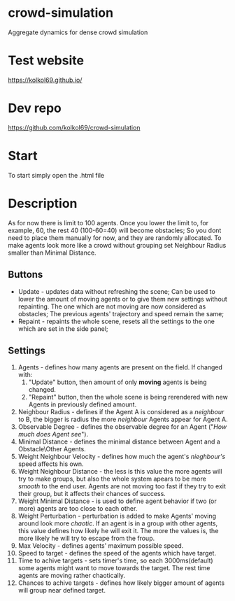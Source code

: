 # crowd-simulation
Aggregate dynamics for dense crowd simulation

# Test website
https://kolkol69.github.io/

# Dev repo
https://github.com/kolkol69/crowd-simulation

# Start
To start simply open the .html file

# Description
As for now there is limit to 100 agents. Once you lower the limit to, for example, 60, the rest 40 (100-60=40) will become obstacles;
So you dont need to place them manually for now, and they are randomly allocated.
To make agents look more like a crowd without grouping set Neighbour Radius smaller than Minimal Distance. 

## Buttons
* Update - updates data without refreshing the scene; Can be used to lower the amount of moving agents or to give them new settings without repainting. The one which are not moving are now considered as obstacles; The previous agents' trajectory and speed remain the same;
* Repaint - repaints the whole scene, resets all the settings to the one which are set in the side panel; 

## Settings
1. Agents - defines how many agents are present on the field. If changed with: 
    1. "Update" button, then amount of only **moving** agents is being changed.
    2. "Repaint" button, then the whole scene is being rerendered with new Agents in previously defined amount.  
2. Neighbour Radius - defines if the Agent A is considered as a _neighbour_ to B, the bigger is radius the more _neighbour_ Agents appear for Agent A.
3. Observable Degree - defines the observable degree for an Agent ("_How much does Agent see_").
4. Minimal Distance - defines the minimal distance between Agent and a Obstacle\Other Agents.
5. Weight Neighbour Velocity - defines how much the agent's _nieghbour's_ speed affects his own.
6. Weight Neighbour Distance - the less is this value the more agents will try to make groups, but also the whole system apears to be more *smooth* to the end user. Agents are not moving too fast if they try to exit their group, but it affects their chances of success. 
7. Weight Minimal Distance - is used to define agent behavior if two (or more) agents are too close to each other.
8. Weight Perturbation - perturbation is added to make Agents' moving around look more _chaotic_. If an agent is in a group with other agents, this value defines how likely he will exit it. The more the values is, the more likely he will try to escape from the froup.
9. Max Velocity - defines agents' maximum possible speed.
10. Speed to target - defines the speed of the agents which have target. 
11. Time to achive targets - sets timer's time, so each 3000ms(default) some agents might want to move towards the target. The rest time agents are moving rather chaotically.
12. Chances to achive targets - defines how likely bigger amount of agents will group near defined target.